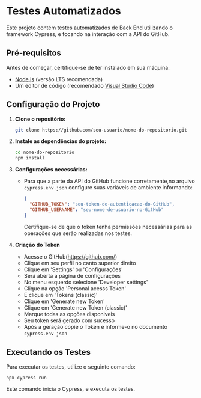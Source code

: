 # Testes Automatizados

Este projeto contém testes automatizados de Back End utilizando o framework Cypress, e focando na interação com a API do GitHub.

## Pré-requisitos

Antes de começar, certifique-se de ter instalado em sua máquina:

- [Node.js](https://nodejs.org/) (versão LTS recomendada)
- Um editor de código (recomendado [Visual Studio Code](https://code.visualstudio.com/))

## Configuração do Projeto

1. **Clone o repositório:**

   ```bash
   git clone https://github.com/seu-usuario/nome-do-repositorio.git
   ```

2. **Instale as dependências do projeto:**

   ```bash
   cd nome-do-repositorio
   npm install
   ```

3. **Configurações necessárias:**

   - Para que a parte da API do GitHub funcione corretamente,no arquivo `cypress.env.json` configure suas variáveis de ambiente informando: 

     ```json
     {
       "GITHUB_TOKEN": "seu-token-de-autenticacao-do-GitHub",
       "GITHUB_USERNAME": "seu-nome-de-usuario-no-GitHub"
     }
     ```

     Certifique-se de que o token tenha permissões necessárias para as operações que serão realizadas nos testes.

4. **Criação do Token**

   - Acesse o GitHub(https://github.com/)
   - Clique em seu perfil no canto superior direito
   - Clique em 'Settings' ou 'Configurações'
   - Será aberta a página de configurações
   - No menu esquerdo selecione 'Developer settings' 
   - Clique na opção 'Personal acesss Token'
   - E clique em 'Tokens (classic)'
   - Clique em 'Generate new Token'
   - Clique em 'Generate new Token (classic)'
   - Marque todas as opções disponiveis
   - Seu token será gerado com sucesso 
   - Após a geração copie o Token e informe-o no documento `cypress.env json`

## Executando os Testes

Para executar os testes, utilize o seguinte comando:

```bash
npx cypress run
```

Este comando inicia o Cypress, e executa os testes. 
